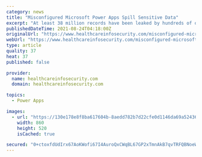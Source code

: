 ```yaml
---
category: news
title: "Misconfigured Microsoft Power Apps Spill Sensitive Data"
excerpt: "At least 38 million records have been leaked by hundreds of online portals that were unwittingly misconfigured by organizations using Power Apps, a Microsoft"
publishedDateTime: 2021-08-24T04:18:00Z
originalUrl: "https://www.healthcareinfosecurity.com/misconfigured-microsoft-power-apps-spill-sensitive-data-a-17353"
webUrl: "https://www.healthcareinfosecurity.com/misconfigured-microsoft-power-apps-spill-sensitive-data-a-17353"
type: article
quality: 37
heat: 37
published: false

provider:
  name: healthcareinfosecurity.com
  domain: healthcareinfosecurity.com

topics:
  - Power Apps

images:
  - url: "https://130e178e8f8ba617604b-8aedd782b7d22cfe0d1146da69a52436.ssl.cf1.rackcdn.com/misconfigured-microsoft-power-apps-spill-sensitive-data-showcase_image-2-a-17353.jpg"
    width: 860
    height: 520
    isCached: true

secured: "0+ctoxfdUdIrx67AoKWofi67I4AuroQxCWqBL67GP2xTmnAkB7qvTRFQBNoeWtgECvGsPcmzU6b+46NnX2DeDdHopGo4OKIxooceWEL9fAXDh8Xq0KaLMVgRuNLDHYVXNAOONIOqosa4P7n4/BZYubmGRTxs+b6tNHqko0QIU0A3ltINpvri+237FIRzyc0LKr1xbMi40SLsLnRIOTLFhED8toa3UvZti6vxJLd20JW2QrBZiU1ghg7hKE4E35Qc7YnEZ+NqXhW9vc4noAQRp6H6Kj57ToUSw2hgF5L7k78AJ3E/SCSZ8Mhy7aSKXYTFYezYMTSF4su4rh8rkEkMmbBhKKrOaUvaZnVttV6qbfs=;DJPiQLvnSR0s0OQA9FJtzg=="
---
```


